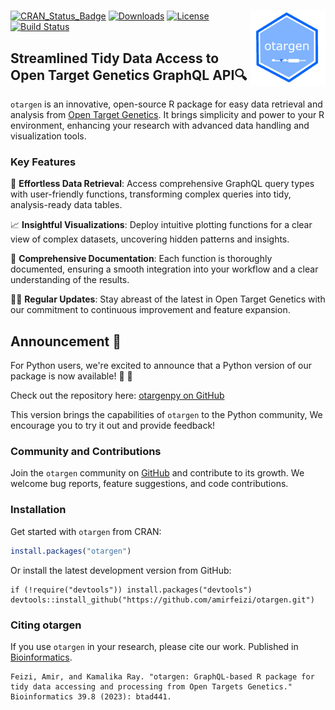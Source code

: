 # <img src="man/figures/logo.jpg" align="right" width="120" />

[![CRAN_Status_Badge](https://www.r-pkg.org/badges/version/otargen?color=blue)](https://CRAN.R-project.org/package=otargen)
[![Downloads](https://cranlogs.r-pkg.org/badges/otargen?color=yellow)](https://CRAN.R-project.org/package=otargen)
[![License](https://img.shields.io/badge/License-MIT-blue.svg)](https://opensource.org/licenses/MIT)
[![Build Status](https://travis-ci.org/your-username/your-repository.svg?branch=master)](https://travis-ci.org/your-username/your-repository)



## Streamlined Tidy Data Access to Open Target Genetics GraphQL API🔍
`otargen` is an innovative, open-source R package for easy data retrieval and analysis from [Open Target Genetics](https://genetics.opentargets.org). It brings simplicity and power to your R environment, enhancing your research with advanced data handling and visualization tools.

### Key Features
🚀 **Effortless Data Retrieval**: Access comprehensive GraphQL query types with user-friendly functions, transforming complex queries into tidy, analysis-ready data tables.

📈 **Insightful Visualizations**: Deploy intuitive plotting functions for a clear view of complex datasets, uncovering hidden patterns and insights.

📖 **Comprehensive Documentation**: Each function is thoroughly documented, ensuring a smooth integration into your workflow and a clear understanding of the results.

👨‍💻 **Regular Updates**: Stay abreast of the latest in Open Target Genetics with our commitment to continuous improvement and feature expansion.

## Announcement :loudspeaker:

For Python users, we're excited to announce that a Python version of our package is now available! :snake: :rocket: 

Check out the repository here: [otargenpy on GitHub](https://github.com/amirfeizi/otargenpy)

This version brings the capabilities of `otargen` to the Python community, We encourage you to try it out and provide feedback!

### Community and Contributions
Join the `otargen` community on [GitHub](https://github.com/amirfeizi/otargen) and contribute to its growth. We welcome bug reports, feature suggestions, and code contributions.

### Installation
Get started with `otargen` from CRAN:
```r
install.packages("otargen")
```
Or install the latest development version from GitHub:
```
if (!require("devtools")) install.packages("devtools")
devtools::install_github("https://github.com/amirfeizi/otargen.git")
```
### Citing otargen
If you use `otargen` in your research, please cite our work. Published in [Bioinformatics](https://academic.oup.com/bioinformatics/article/39/8/btad441/7226507).
```
Feizi, Amir, and Kamalika Ray. "otargen: GraphQL-based R package for tidy data accessing and processing from Open Targets Genetics." Bioinformatics 39.8 (2023): btad441.
```

